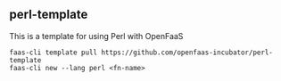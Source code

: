 perl-template
--

This is a template for using Perl with OpenFaaS

```
faas-cli template pull https://github.com/openfaas-incubator/perl-template
faas-cli new --lang perl <fn-name>
```


